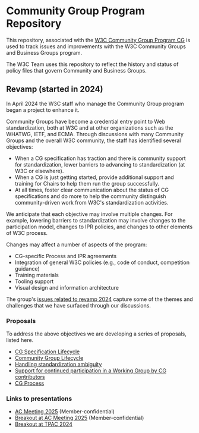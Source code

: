 # Community Group Program Repository 

This repository, associated with the [W3C Community Group Program CG](https://www.w3.org/community/council/) is used to track issues and improvements with the W3C Community Groups and Business Groups program.

The W3C Team uses this repository to reflect the history and status of policy files that govern Community and Business Groups.

## Revamp (started in 2024)

In April 2024 the W3C staff who manage the Community Group program began a project to enhance it. 

Community Groups have become a credential entry point to Web standardization, both at W3C and at other organizations such as the WHATWG, IETF, and ECMA. Through discussions with many Community Groups and the overall W3C community, the staff has identified several objectives:

* When a CG specification has traction and there is community support for standardization, lower barriers to advancing to standardization (at W3C or elsewhere).
* When a CG is just getting started, provide additional support and training for Chairs to help them run the group successfully.
* At all times, foster clear communication about the status of CG specifications and do more to help the community distinguish community-driven work from W3C's standardization activities.

We anticipate that each objective may involve multiple changes. For
example, lowering barriers to standardization may involve changes to
the participation model, changes to IPR policies, and changes to other
elements of W3C process.

Changes may affect a number of aspects of the program:

* CG-specific Process and IPR agreements
* Integration of general W3C policies (e.g., code of conduct, competition guidance)
* Training materials
* Tooling support
* Visual design and information architecture

The group's [issues related to revamp 2024](https://github.com/w3c/cg-program/labels/revamp-2024) capture some of the themes and challenges that we have surfaced through our discussions.

### Proposals

To address the above objectives we are developing a series of proposals, listed here.

* [CG Specification Lifecycle](proposals/spec-lifecycle.md)
* [Community Group Lifecycle](proposals/cg-lifecycle.md)
* [Handling standardization ambiguity](proposals/handling-ambiguity.md)
* [Support for continued participation in a Working Group by CG contributors](proposals/continued-participation.md)
* [CG Process](proposals/cg-process.md)

### Links to presentations

* [AC Meeting 2025](https://www.w3.org/2025/Talks/cg-enhancements-ac2025.pdf) (Member-confidential)
* [Breakout at AC Meeting 2025](https://www.w3.org/2025/Talks/cg-breakout-ac2025.pdf) (Member-confidential)
* [Breakout at TPAC 2024](https://www.w3.org/2024/Talks/TPAC/cg-breakout/)
